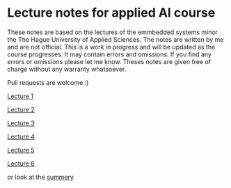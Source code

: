 # Lecture notes for applied AI course

These notes are based on the lectures of the emmbedded systems minor the The Hague University of Applied Sciences. The notes are written by me and are not official. This is a work in progress and will be updated as the course progresses. It may contain errors and omissions. If you find any errors or omissions please let me know. Theses notes are given free of charge without any warranty whatsoever.

Pull requests are welcome :)

[Lecture 1](1.md)

[Lecture 2](2.md)

[Lecture 3](3.md)

[Lecture 4](4.md)

[Lecture 5](5.md)

[Lecture 6](6.md)

or look at the [summery](summary.md)
